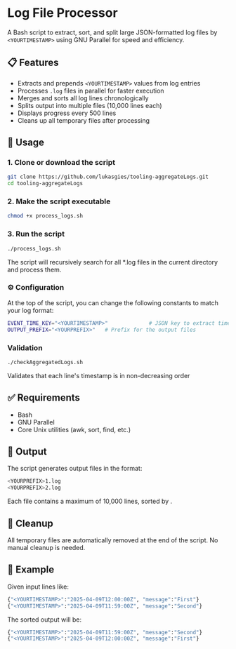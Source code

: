 # Log File Processor

A Bash script to extract, sort, and split large JSON-formatted log files by `<YOURTIMESTAMP>` using GNU Parallel for speed and efficiency.

## 📋 Features

- Extracts and prepends `<YOURTIMESTAMP>` values from log entries
- Processes `.log` files in parallel for faster execution
- Merges and sorts all log lines chronologically
- Splits output into multiple files (10,000 lines each)
- Displays progress every 500 lines
- Cleans up all temporary files after processing

## 🚀 Usage

### 1. Clone or download the script

```bash
git clone https://github.com/lukasgies/tooling-aggregateLogs.git
cd tooling-aggregateLogs
```

### 2. Make the script executable
```bash
chmod +x process_logs.sh
```

### 3. Run the script
```bash
./process_logs.sh
```
The script will recursively search for all *.log files in the current directory and process them.

### ⚙️ Configuration
At the top of the script, you can change the following constants to match your log format:

```bash
EVENT_TIME_KEY="<YOURTIMESTAMP>"             # JSON key to extract timestamps from
OUTPUT_PREFIX="<YOURPREFIX>"   # Prefix for the output files
```

### Validation
```bash
./checkAggregatedLogs.sh
```
Validates that each line's timestamp is in non-decreasing order

## ✅ Requirements

- Bash
- GNU Parallel
- Core Unix utilities (awk, sort, find, etc.)

## 📂 Output
The script generates output files in the format:

```bash
<YOURPREFIX>1.log
<YOURPREFIX>2.log
```
Each file contains a maximum of 10,000 lines, sorted by <YOURTIMESTAMP>.

## 🧹 Cleanup
All temporary files are automatically removed at the end of the script. No manual cleanup is needed.

## 🧪 Example
Given input lines like:
```bash
{"<YOURTIMESTAMP>":"2025-04-09T12:00:00Z", "message":"First"}
{"<YOURTIMESTAMP>":"2025-04-09T11:59:00Z", "message":"Second"}
```

The sorted output will be:
```bash
{"<YOURTIMESTAMP>":"2025-04-09T11:59:00Z", "message":"Second"}
{"<YOURTIMESTAMP>":"2025-04-09T12:00:00Z", "message":"First"}
```
